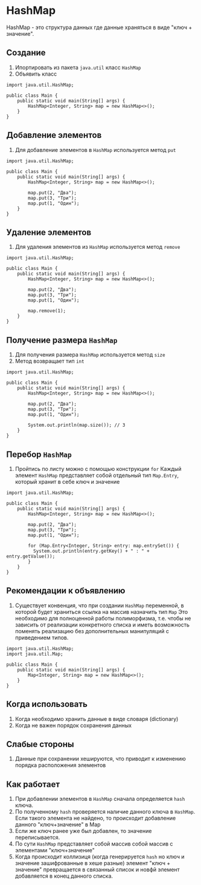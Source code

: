 # HashMap

HashMap - это структура данных где данные храняться в виде "ключ + значение". 

## Создание

1. Ипортировать из пакета `java.util` класс `HashMap`
2. Объявить класс
```
import java.util.HashMap;

public class Main {
    public static void main(String[] args) {
        HashMap<Integer, String> map = new HashMap<>();
    }
}
```

## Добавление элементов

1. Для добавление элементов в `HashMap` используется метод `put`
```
import java.util.HashMap;

public class Main {
    public static void main(String[] args) {
        HashMap<Integer, String> map = new HashMap<>();
        
        map.put(2, "Два");
        map.put(3, "Три");
        map.put(1, "Один");
    }
}
```

## Удаление элементов

1. Для удаления элементов из `HashMap` используется метод `remove`
```
import java.util.HashMap;

public class Main {
    public static void main(String[] args) {
        HashMap<Integer, String> map = new HashMap<>();
        
        map.put(2, "Два");
        map.put(3, "Три");
        map.put(1, "Один");
 
        map.remove(1);
    }
}
```

## Получение размера `HashMap`

1. Для получения размера `HashMap` используется метод `size`
2. Метод возвращает тип `int`
```
import java.util.HashMap;

public class Main {
    public static void main(String[] args) {
        HashMap<Integer, String> map = new HashMap<>();
        
        map.put(2, "Два");
        map.put(3, "Три");
        map.put(1, "Один");
 
        System.out.println(map.size()); // 3
    }
}
```

## Перебор `HashMap`

1. Пройтись по листу можно с помощью конструкции `for`
Каждый элемент `HashMap` представляет собой отдельный тип `Map.Entry`, который хранит в себе ключ и значение
```
import java.util.HashMap;

public class Main {
    public static void main(String[] args) {
        HashMap<Integer, String> map = new HashMap<>();
        
        map.put(2, "Два");
        map.put(3, "Три");
        map.put(1, "Один");
        
        for (Map.Entry<Integer, String> entry: map.entrySet()) {
          System.out.println(entry.getKey() + " : " + entry.getValue());
        }
    }
}
```

## Рекомендации к объявлению

1. Существует конвенция, что при создании `HashMap` переменной, в которой будет храниться ссылка на массив назначить тип `Map`
Это необходимо для полноценной работы полиморфизма, т.е. чтобы не зависить от реализации конкретного списка и иметь возможность поменять реализацию без дополнительных манипуляций с приведением типов.

```
import java.util.HashMap;
import java.util.Map;

public class Main {
    public static void main(String[] args) {
        Map<Integer, String> map = new HashMap<>();
    }
}
```

## Когда использовать

1. Когда необходимо хранить данные в виде словаря (dictionary)
2. Когда не важен порядок сохранения данных


## Слабые стороны

1. Данные при сохранении хешируются, что приводит к изменению порядка расположения элементов


## Как работает

1. При добавлении элементов в `HashMap` сначала определяется `hash` ключа.
2. По полученному `hash` проверяется наличие данного ключа в `HashMap`. Если такого элемента не найдено, то происходит добавление данного "ключ+значение" в Map
3. Если же ключ ранее уже был добавлен, то значение переписывается.
4. По сути `HashMap` представляет собой массив собой массив с элементами "ключ+значение"
5. Когда происходит коллизиця (когда генерируется `hash` но ключ и значение зашифрованные в хеше разные) 
элемент "ключ + значение" превращается в связанный список и новфй элемент добавляется в конец данного списка.
